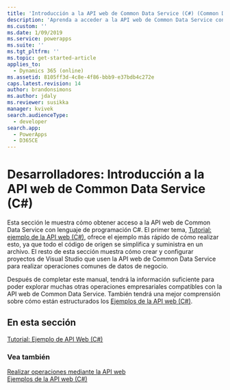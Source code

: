 ```yaml
---
title: 'Introducción a la API web de Common Data Service (C#) (Common Data Service)| Microsoft Docs'
description: 'Aprenda a acceder a la API web de Common Data Service con lenguaje de programación de Microsoft Visual C#'
ms.custom: ''
ms.date: 1/09/2019
ms.service: powerapps
ms.suite: ''
ms.tgt_pltfrm: ''
ms.topic: get-started-article
applies_to:
  - Dynamics 365 (online)
ms.assetid: 8105ff3d-4c8e-4f86-bbb9-e37bdb4c272e
caps.latest.revision: 14
author: brandonsimons
ms.author: jdaly
ms.reviewer: susikka
manager: kvivek
search.audienceType:
  - developer
search.app:
  - PowerApps
  - D365CE
---
```

# <a name="get-started-with-common-data-service-web-api-c"></a>Desarrolladores: Introducción a la API web de Common Data Service (C#)

Esta sección le muestra cómo obtener acceso a la API web de Common Data Service con lenguaje de programación C#. El primer tema, [Tutorial: ejemplo de la API web (C#)](quick-start-console-app-csharp.md), ofrece el ejemplo más rápido de cómo realizar esto, ya que todo el código de origen se simplifica y suministra en un archivo. El resto de esta sección muestra cómo crear y configurar proyectos de Visual Studio que usen la API web de Common Data Service para realizar operaciones comunes de datos de negocio.  
  
Después de completar este manual, tendrá la información suficiente para poder explorar muchas otras operaciones empresariales compatibles con la API web de Common Data Service.   También tendrá una mejor comprensión sobre cómo están estructurados los [Ejemplos de la API web (C#)](web-api-samples-csharp.md).  
  
## <a name="in-this-section"></a>En esta sección

[Tutorial: Ejemplo de API Web (C#)](quick-start-console-app-csharp.md)<br />

### <a name="see-also"></a>Vea también
  
[Realizar operaciones mediante la API web](perform-operations-web-api.md)<br />
[Ejemplos de la API web (C#)](web-api-samples-csharp.md)
